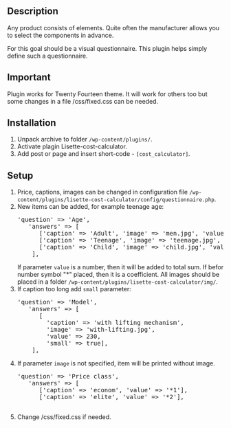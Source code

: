 Description
---------
Any product consists of elements. 
Quite often the manufacturer allows you to select the components in advance. 

For this goal should be a visual questionnaire. 
This plugin helps simply define such a questionnaire. 

Important
---------
Plugin works for Twenty Fourteen theme. It will work for others too but
some changes in a file /css/fixed.css can be needed.

Installation
---------

1. Unpack archive to folder <code>/wp-content/plugins/</code>.
2. Activate plagin Lisette-cost-calculator.
3. Add post or page and insert short-code - <code>[cost_calculator]</code>.

Setup
---------

1. Price, captions, images can be changed in configuration file 
   <code>/wp-content/plugins/lisette-cost-calculator/config/questionnaire.php</code>.
2. New items can be added, for example teenage age:
   <pre>
   'question' => 'Age',
      'answers' => [
         ['caption' => 'Adult', 'image' => 'men.jpg', 'value' => '*1'],
         ['caption' => 'Teenage', 'image' => 'teenage.jpg', 'value' => '*1.1'],
         ['caption' => 'Child', 'image' => 'child.jpg', 'value' => '*1.3'],
       ],
   </pre>
   If parameter <code>value</code> is a number, then it will be added to total sum.
   If befor number symbol "*" placed, then it is a coefficient.
   All images should be placed in a folder <code>/wp-content/plugins/lisette-cost-calculator/img/</code>.
3. If caption too long add <code>small</code> parameter:
   <pre>
   'question' => 'Model',
      'answers' => [
         [
           'caption' => 'with lifting mechanism', 
           'image' => 'with-lifting.jpg', 
           'value' => 230, 
           'small' => true],
       ],
   </pre>
4. If parameter <code>image</code> is not specified, item will be printed without image.
   <pre>
   'question' => 'Price class',
      'answers' => [
         ['caption' => 'econom', 'value' => '*1'],
         ['caption' => 'elite', 'value' => '*2'],
    </pre>
5. Change /css/fixed.css if needed.
